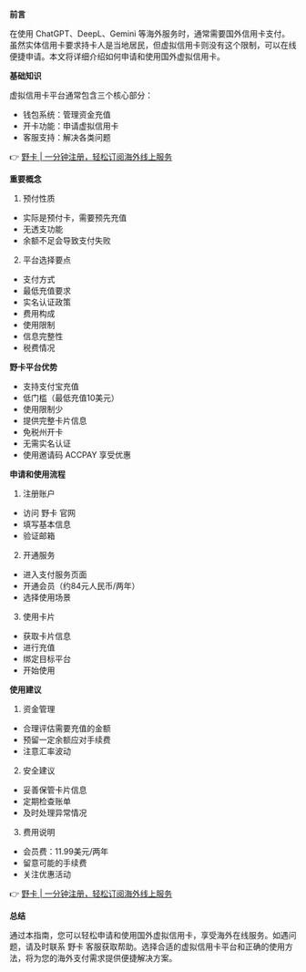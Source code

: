 **前言**

在使用 ChatGPT、DeepL、Gemini 等海外服务时，通常需要国外信用卡支付。虽然实体信用卡要求持卡人是当地居民，但虚拟信用卡则没有这个限制，可以在线便捷申请。本文将详细介绍如何申请和使用国外虚拟信用卡。

**基础知识**

虚拟信用卡平台通常包含三个核心部分：
- 钱包系统：管理资金充值
- 开卡功能：申请虚拟信用卡
- 客服支持：解决各类问题

👉 [野卡 | 一分钟注册，轻松订阅海外线上服务](https://bit.ly/bewildcard)

**重要概念**

1. 预付性质
- 实际是预付卡，需要预先充值
- 无透支功能
- 余额不足会导致支付失败

2. 平台选择要点
- 支付方式
- 最低充值要求
- 实名认证政策
- 费用构成
- 使用限制
- 信息完整性
- 税费情况

**野卡平台优势**

- 支持支付宝充值
- 低门槛（最低充值10美元）
- 使用限制少
- 提供完整卡片信息
- 免税州开卡
- 无需实名认证
- 使用邀请码 ACCPAY 享受优惠

**申请和使用流程**

1. 注册账户
- 访问 野卡 官网
- 填写基本信息
- 验证邮箱

2. 开通服务
- 进入支付服务页面
- 开通会员（约84元人民币/两年）
- 选择使用场景

3. 使用卡片
- 获取卡片信息
- 进行充值
- 绑定目标平台
- 开始使用

**使用建议**

1. 资金管理
- 合理评估需要充值的金额
- 预留一定余额应对手续费
- 注意汇率波动

2. 安全建议
- 妥善保管卡片信息
- 定期检查账单
- 及时处理异常情况

3. 费用说明
- 会员费：11.99美元/两年
- 留意可能的手续费
- 关注优惠活动

👉 [野卡 | 一分钟注册，轻松订阅海外线上服务](https://bit.ly/bewildcard)

**总结**

通过本指南，您可以轻松申请和使用国外虚拟信用卡，享受海外在线服务。如遇问题，请及时联系 野卡 客服获取帮助。选择合适的虚拟信用卡平台和正确的使用方法，将为您的海外支付需求提供便捷解决方案。